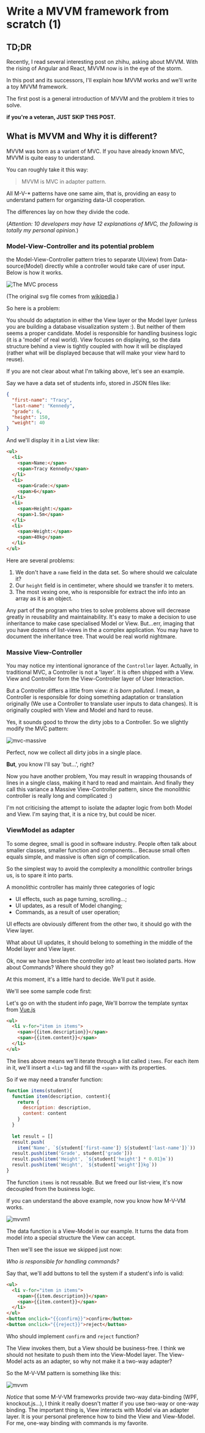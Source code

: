 # Write a MVVM framework from scratch (1)

## TD;DR
Recently, I read several interesting post on zhihu, asking about MVVM.
With the rising of Angular and React, MVVM now is in the eye of the storm.

In this post and its successors, I'll explain how MVVM works and we'll write a toy MVVM framework.

The first post is a general introduction of MVVM and the problem it tries to solve.

__if you're a veteran, JUST SKIP THIS POST.__


## What is MVVM and Why it is different?

MVVM was born as a variant of MVC.
If you have already known MVC, MVVM is quite easy to understand.

You can roughly take it this way:
> MVVM is  MVC in adapter pattern.

All M-V-* patterns have one same aim, that is, 
providing an easy to understand pattern for organizing data-UI cooperation.

The differences lay on how they divide the code.

(_Attention: 10 developers may have 12 explanations of MVC, the following is totally my personal opinion._)

### Model-View-Controller and its potential problem

the Model-View-Controller pattern tries to separate UI(view) from Data-source(Model) directly 
while a controller would take care of user input. Below is how it works.


 ![The MVC process](./assets/mvc_process.svg)
 
(The original svg file comes from 
[wikipedia](https://zh.wikipedia.org/wiki/MVC#/media/File:MVC-Process.svg).)
 
So here is a problem:

You should do adaptation in either the View layer or the Model layer 
(unless you are building a database visualization system :). 
But neither of them seems a proper candidate. 
Model is responsible for handling business logic (it is a 'model' of real world).
View focuses on displaying, so the data structure behind a view
is tightly coupled with how it will be displayed
(rather what will be displayed because that will make your view hard to reuse).
  
If you are not clear about what I'm talking above, let's see an example.

Say we have a data set of students info, stored in JSON files like:

```json
{
  "first-name": "Tracy",
  "last-name": "Kennedy",
  "grade": 6,
  "height": 150,
  "weight": 40
}
```

And we'll display it in a List view like:

```html
<ul>
  <li>
    <span>Name:</span>
    <span>Tracy Kennedy</span>
  </li>
  <li>
    <span>Grade:</span>
    <span>6</span>
  </li>
  <li>
    <span>Height:</span>
    <span>1.5m</span>
  </li>
  <li>
    <span>Weight:</span>
    <span>40kg</span>
  </li>
</ul>
```

Here are several problems:

1. We don't have a `name` field in the data set. So where should we calculate it?
2. Our `height` field is in centimeter, where should we transfer it to meters.
3. The most vexing one, who is responsible for extract the info into an array 
   as it is an object.
   
Any part of the program who tries to solve problems above will decrease greatly in reusability and maintainability.
It's easy to make a decision to use inheritance to make case specialised Model or View.
But...err, imaging that you have dozens of list-views in the a complex application.
You may have to document the inheritance tree.
That would be real world nightmare.

### Massive View-Controller

You may notice my intentional ignorance of the `Controller` layer.
Actually, in traditional MVC, a Controller is not a 'layer'. It is often shipped with a View.
View and Controller form the View-Controller layer of User Interaction.

But a Controller differs a little from view: _it is born polluted_.
I mean, a Controller is responsible for doing something adaptation or translation originally
(We use a Controller to translate user inputs to data changes).
It is originally coupled with View and Model and hard to reuse.

Yes, it sounds good to throw the dirty jobs to a Controller. So we slightly modify the MVC pattern:

![mvc-massive](./assets/mvc_massive.png)

Perfect, now we collect all dirty jobs in a single place.

__But__, you know I'll say 'but...', right?

Now you have another problem, 
You may result in wrapping thousands of lines in a single class,
making it hard to read and maintain.
And finally they call this variance a Massive View-Controller pattern,
since the monolithic controller is really long and complicated :)

I'm not criticising the attempt to isolate the adapter logic from both Model and View.
I'm saying that, it is a nice try, but could be nicer.

### ViewModel as adapter

To some degree, small is good in software industry.
People often talk about smaller classes, smaller function and components...
Because small often equals simple, and massive is often sign of complication. 

So the simplest way to avoid the complexity a monolithic controller brings us,
is to spare it into parts.

A monolithic controller has mainly three categories of logic
* UI effects, such as  page turning, scrolling...; 
* UI updates, as a result of Model changing;
* Commands, as a result of user operation;

UI effects are obviously different from the other two, it should go with the View layer.

What about UI updates, it should belong to something in the middle of the Model layer and View layer.

Ok, now we have broken the controller into at least two isolated parts.
How about Commands? Where should they go?

At this moment, it's a little hard to decide. We'll put it aside.

We'll see some sample code first:

Let's go on with the student info page, 
We'll borrow the template syntax from [Vue.js](https://vuejs.org)

```html
<ul>
  <li v-for="item in items">
    <span>{{item.description}}</span>
    <span>{{item.content}}</span>
  </li>
</ul>
```
The lines above means we'll iterate through a list called `items`.
For each item in it, we'll insert a `<li>` tag and fill the `<span>` with its properties.

So if we may need a transfer function:

```javascript
function items(student){
  function item(description, content){
    return {
      description: description,
      content: content
    }
  }
  
  let result = []
  result.push(
    item('Name', `${student['first-name']} ${student['last-name']}`))
  result.push(item('Grade', student['grade']))
  result.push(item('Height', `${student['height'] * 0.01}m`))
  result.push(item('Weight', `${student['weight']}kg`))
}
```
The function `items` is not reusable. 
But we freed our list-view, it's now decoupled from the business logic.
 
If you can understand the above example, now you know how M-V-VM works.

![mvvm1](./assets/mvvm_dataflow.png)

The data function is a View-Model in our example. 
It turns the data from model into a special structure the View can accept.

Then we'll see the issue we skipped just now:

_Who is responsible for handling commands?_

Say that, we'll add buttons to tell the system if a student's info is valid:

```html
<ul>
  <li v-for="item in items">
    <span>{{item.description}}</span>
    <span>{{item.content}}</span>
  </li>
</ul>
<button onclick="{{confirm}}">confirm</button>
<button onclick="{{reject}}">reject</button>
```

Who should implement `confirm` and `reject` function?

The View invokes them, but a View should be business-free.
I think we should not hesitate to push them into the View-Model layer.
The View-Model acts as an adapter, so why not make it a two-way adapter?

So the M-V-VM pattern is something like this:

![mvvm](./assets/mvvm.png)

_Notice_ that some M-V-VM frameworks provide two-way data-binding (WPF, knockout.js...),
I think it really doesn't matter if you use two-way or one-way binding.
The important thing is, View interacts with Model via an adapter layer.
It is your personal preference how to bind the View and View-Model.
For me, one-way binding with commands is my favorite.